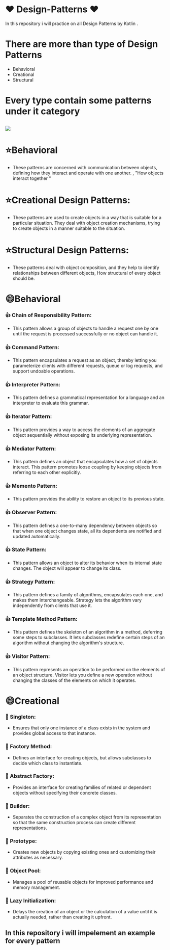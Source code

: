 # :heart: Design-Patterns :heart:
In this repository  i will practice on all Design Patterns by Kotlin .

# There are more than type of Design Patterns
* Behavioral
* Creational
* Structural

# Every type contain some patterns under it category
## <img src="https://user-images.githubusercontent.com/62241386/228518747-4e5eedb2-e8fc-498c-9f21-ef515e006aef.png" >


# :star:Behavioral
* These patterns are concerned with communication between objects, defining how they interact and operate with one another.
, "How objects interact together "

# :star:Creational Design Patterns:
* These patterns are used to create objects in a way that is suitable for a particular situation. They deal with object creation mechanisms, trying to create objects in a manner suitable to the situation.

# :star:Structural Design Patterns:
* These patterns deal with object composition, and they help to identify relationships between different objects, How structural  of every object should be.

# :smile:Behavioral
### :thumbsup: Chain of Responsibility Pattern:
  - This pattern allows a group of objects to handle a request one by one until the request is processed successfully or no object can handle it.
###  :thumbsup: Command Pattern: 
- This pattern encapsulates a request as an object, thereby letting you parameterize clients with different requests, queue or log requests, and support undoable operations.
###  :thumbsup: Interpreter Pattern:
- This pattern defines a grammatical representation for a language and an interpreter to evaluate this grammar.
###  :thumbsup: Iterator Pattern:
-  This pattern provides a way to access the elements of an aggregate object sequentially without exposing its underlying representation.
###  :thumbsup: Mediator Pattern:
- This pattern defines an object that encapsulates how a set of objects interact. This pattern promotes loose coupling by keeping objects from referring to each other explicitly.
###  :thumbsup: Memento Pattern:
- This pattern provides the ability to restore an object to its previous state.
###  :thumbsup: Observer Pattern:
- This pattern defines a one-to-many dependency between objects so that when one object changes state, all its dependents are notified and updated automatically.
###  :thumbsup: State Pattern:
- This pattern allows an object to alter its behavior when its internal state changes. The object will appear to change its class.
###  :thumbsup: Strategy Pattern:
- This pattern defines a family of algorithms, encapsulates each one, and makes them interchangeable. Strategy lets the algorithm vary independently from clients that use it.
###  :thumbsup: Template Method Pattern:
 - This pattern defines the skeleton of an algorithm in a method, deferring some steps to subclasses. It lets subclasses redefine certain steps of an          algorithm without changing the algorithm's structure.
###  :thumbsup: Visitor Pattern:
- This pattern represents an operation to be performed on the elements of an object structure. Visitor lets you define a new operation without changing the classes of the elements on which it operates.



# :smile:Creational
### :large_blue_circle: Singleton:
- Ensures that only one instance of a class exists in the system and provides global access to that instance.
### :large_blue_circle: Factory Method:
- Defines an interface for creating objects, but allows subclasses to decide which class to instantiate.
### :large_blue_circle: Abstract Factory:
- Provides an interface for creating families of related or dependent objects without specifying their concrete classes.
### :large_blue_circle: Builder: 
- Separates the construction of a complex object from its representation so that the same construction process can create different representations.
### :large_blue_circle: Prototype: 
- Creates new objects by copying existing ones and customizing their attributes as necessary.
### :large_blue_circle: Object Pool:
- Manages a pool of reusable objects for improved performance and memory management.
### :large_blue_circle: Lazy Initialization: 
- Delays the creation of an object or the calculation of a value until it is actually needed, rather than creating it upfront.

## In this repository i will impelement an example for  every pattern
